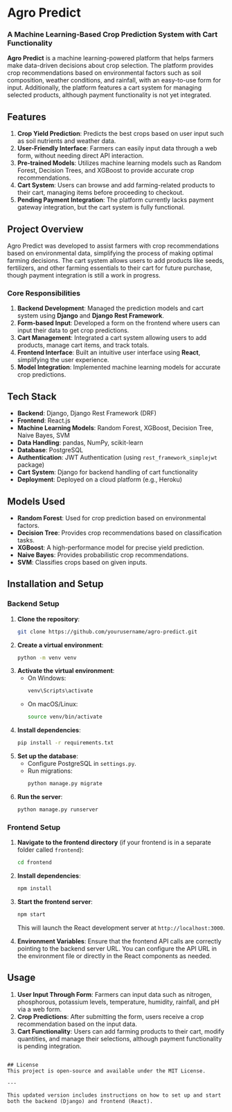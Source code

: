# Agro Predict

### A Machine Learning-Based Crop Prediction System with Cart Functionality

**Agro Predict** is a machine learning-powered platform that helps farmers make data-driven decisions about crop selection. The platform provides crop recommendations based on environmental factors such as soil composition, weather conditions, and rainfall, with an easy-to-use form for input. Additionally, the platform features a cart system for managing selected products, although payment functionality is not yet integrated.

## Features
1. **Crop Yield Prediction**: Predicts the best crops based on user input such as soil nutrients and weather data.
2. **User-Friendly Interface**: Farmers can easily input data through a web form, without needing direct API interaction.
3. **Pre-trained Models**: Utilizes machine learning models such as Random Forest, Decision Trees, and XGBoost to provide accurate crop recommendations.
4. **Cart System**: Users can browse and add farming-related products to their cart, managing items before proceeding to checkout.
5. **Pending Payment Integration**: The platform currently lacks payment gateway integration, but the cart system is fully functional.

## Project Overview
Agro Predict was developed to assist farmers with crop recommendations based on environmental data, simplifying the process of making optimal farming decisions. The cart system allows users to add products like seeds, fertilizers, and other farming essentials to their cart for future purchase, though payment integration is still a work in progress.

### Core Responsibilities
1. **Backend Development**: Managed the prediction models and cart system using **Django** and **Django Rest Framework**.
2. **Form-based Input**: Developed a form on the frontend where users can input their data to get crop predictions.
3. **Cart Management**: Integrated a cart system allowing users to add products, manage cart items, and track totals.
4. **Frontend Interface**: Built an intuitive user interface using **React**, simplifying the user experience.
5. **Model Integration**: Implemented machine learning models for accurate crop predictions.

## Tech Stack
- **Backend**: Django, Django Rest Framework (DRF)
- **Frontend**: React.js
- **Machine Learning Models**: Random Forest, XGBoost, Decision Tree, Naive Bayes, SVM
- **Data Handling**: pandas, NumPy, scikit-learn
- **Database**: PostgreSQL
- **Authentication**: JWT Authentication (using `rest_framework_simplejwt` package)
- **Cart System**: Django for backend handling of cart functionality
- **Deployment**: Deployed on a cloud platform (e.g., Heroku)

## Models Used
- **Random Forest**: Used for crop prediction based on environmental factors.
- **Decision Tree**: Provides crop recommendations based on classification tasks.
- **XGBoost**: A high-performance model for precise yield prediction.
- **Naive Bayes**: Provides probabilistic crop recommendations.
- **SVM**: Classifies crops based on given inputs.

## Installation and Setup

### Backend Setup

1. **Clone the repository**:
   ```bash
   git clone https://github.com/yourusername/agro-predict.git
   ```
2. **Create a virtual environment**:
   ```bash
   python -m venv venv
   ```
3. **Activate the virtual environment**:
   - On Windows:
     ```bash
     venv\Scripts\activate
     ```
   - On macOS/Linux:
     ```bash
     source venv/bin/activate
     ```
4. **Install dependencies**:
   ```bash
   pip install -r requirements.txt
   ```
5. **Set up the database**:
   - Configure PostgreSQL in `settings.py`.
   - Run migrations:
     ```bash
     python manage.py migrate
     ```
6. **Run the server**:
   ```bash
   python manage.py runserver
   ```

### Frontend Setup

1. **Navigate to the frontend directory** (if your frontend is in a separate folder called `frontend`):
   ```bash
   cd frontend
   ```
2. **Install dependencies**:
   ```bash
   npm install
   ```
3. **Start the frontend server**:
   ```bash
   npm start
   ```
   This will launch the React development server at `http://localhost:3000`.

4. **Environment Variables**: Ensure that the frontend API calls are correctly pointing to the backend server URL. You can configure the API URL in the environment file or directly in the React components as needed.

## Usage
1. **User Input Through Form**: Farmers can input data such as nitrogen, phosphorous, potassium levels, temperature, humidity, rainfall, and pH via a web form.
2. **Crop Predictions**: After submitting the form, users receive a crop recommendation based on the input data.
3. **Cart Functionality**: Users can add farming products to their cart, modify quantities, and manage their selections, although payment functionality is pending integration.

```

## License
This project is open-source and available under the MIT License.

---

This updated version includes instructions on how to set up and start both the backend (Django) and frontend (React).
